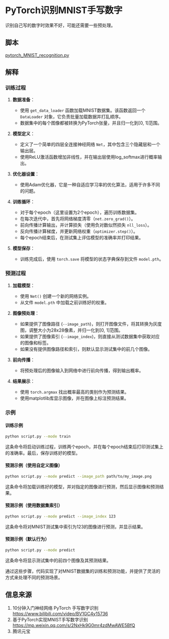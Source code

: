 # PyTorch识别MNIST手写数字

识别自己写的数字时效果不好，可能还需要一些预处理。  

## 脚本
[pytorch_MNIST_recognition.py](./files/pytorch_MNIST_recognition.py)  

## 解释
### 训练过程

1. **数据准备**：
   - 使用 `get_data_loader` 函数加载MNIST数据集。该函数返回一个 `DataLoader` 对象，它负责批量加载数据并打乱顺序。
   - 数据集中的每个图像都被转换为PyTorch张量，并且归一化到[0, 1]范围。

2. **模型定义**：
   - 定义了一个简单的四层全连接神经网络 `Net`，其中包含三个隐藏层和一个输出层。
   - 使用ReLU激活函数增加非线性，并在输出层使用log_softmax进行概率输出。

3. **优化器设置**：
   - 使用Adam优化器，它是一种自适应学习率的优化算法，适用于许多不同的问题。

4. **训练循环**：
   - 对于每个epoch（这里设置为2个epoch），遍历训练数据集。
   - 在每次迭代中，首先将网络梯度清零（`net.zero_grad()`）。
   - 前向传播计算输出，并计算损失（使用负对数似然损失 `nll_loss`）。
   - 反向传播计算梯度，并更新网络权重（`optimizer.step()`）。
   - 每个epoch结束后，在测试集上评估模型的准确率并打印结果。

5. **模型保存**：
   - 训练完成后，使用 `torch.save` 将模型的状态字典保存到文件 `model.pth`。

### 预测过程

1. **加载模型**：
   - 使用 `Net()` 创建一个新的网络实例。
   - 从文件 `model.pth` 中加载之前训练好的权重。

2. **图像预处理**：
   - 如果提供了图像路径 (`--image_path`)，则打开图像文件，将其转换为灰度图，调整大小为28x28像素，并归一化到[0, 1]范围。
   - 如果提供了图像索引 (`--image_index`)，则直接从测试数据集中获取对应的图像和标签。
   - 如果没有提供图像路径和索引，则默认显示测试集中的前几个图像。

3. **前向传播**：
   - 将预处理后的图像输入到网络中进行前向传播，得到输出概率。

4. **结果展示**：
   - 使用 `torch.argmax` 找出概率最高的类别作为预测结果。
   - 使用matplotlib库显示图像，并在图像上标注预测结果。

### 示例

#### 训练示例
```bash
python script.py --mode train
```
这条命令将启动训练过程，训练两个epoch，并在每个epoch结束后打印测试集上的准确率。最后，保存训练好的模型。

#### 预测示例（使用自定义图像）
```bash
python script.py --mode predict --image_path path/to/my_image.png
```
这条命令将加载训练好的模型，并对指定的图像进行预测，然后显示图像和预测结果。

#### 预测示例（使用数据集索引）
```bash
python script.py --mode predict --image_index 123
```
这条命令将对MNIST测试集中索引为123的图像进行预测，并显示结果。

#### 预测示例（默认行为）
```bash
python script.py --mode predict
```
这条命令将显示测试集中的前四个图像及其预测结果。

通过这些步骤，代码实现了对MNIST数据集的训练和预测功能，并提供了灵活的方式来处理不同的预测场景。


## 信息来源
1. 10分钟入门神经网络 PyTorch 手写数字识别 https://www.bilibili.com/video/BV1GC4y15736
2. 基于PyTorch实现MNIST手写数字识别 https://mp.weixin.qq.com/s/2NxHk9G0mr4zdMwAWE5BfQ
3. 腾讯元宝

